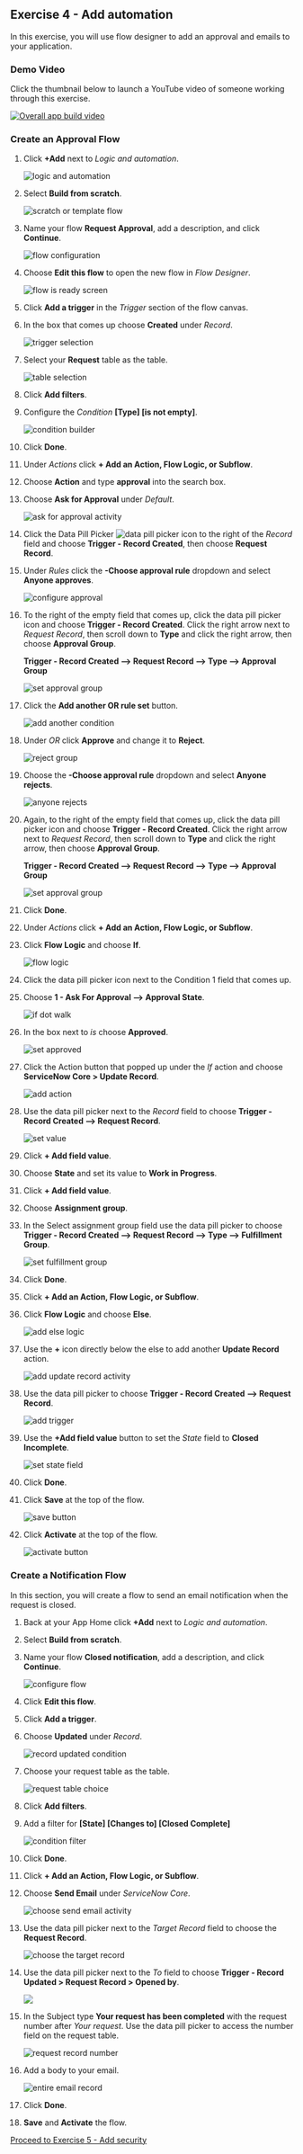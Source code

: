 ## Exercise 4 - Add automation

In this exercise, you will use flow designer to add an approval and emails to your application.

### Demo Video

Click the thumbnail below to launch a YouTube video of someone working through this exercise. 

[![Overall app build video](https://img.youtube.com/vi/nBksnL7Jo9w/0.jpg)](https://www.youtube.com/watch?v=nBksnL7Jo9w)

### Create an Approval Flow

1. Click **+Add** next to _Logic and automation_.

    ![logic and automation](images/2021-10-06-15-08-02.png)

1. Select **Build from scratch**.

    ![scratch or template flow](images/2021-10-06-15-08-19.png)

1. Name your flow **Request Approval**, add a description, and click **Continue**.

    ![flow configuration](images/2021-10-06-15-09-15.png)

1. Choose **Edit this flow** to open the new flow in _Flow Designer_.

    ![flow is ready screen](images/2021-10-06-15-10-01.png)

1. Click **Add a trigger** in the _Trigger_ section of the flow canvas.

1. In the box that comes up choose **Created** under _Record_.

    ![trigger selection](images/2021-10-06-15-11-06.png)

1. Select your **Request** table as the table.

    ![table selection](images/2021-10-06-15-11-44.png)

1. Click **Add filters**.

1. Configure the _Condition_ **[Type] [is not empty]**.

    ![condition builder](images/2021-10-06-15-13-51.png)

1. Click **Done**.

1. Under _Actions_ click **+ Add an Action, Flow Logic, or Subflow**.

1. Choose **Action** and type **approval** into the search box.

1. Choose **Ask for Approval** under _Default_.

    ![ask for approval activity](images/2021-10-06-15-15-16.png)

1. Click the Data Pill Picker ![data pill picker icon](images/2021-10-06-15-16-22.png) to the right of the _Record_ field and choose **Trigger - Record Created**, then choose **Request Record**.

1. Under _Rules_ click the **-Choose approval rule** dropdown and select **Anyone approves**.

    ![configure approval](images/2021-10-06-15-17-17.png)

1. To the right of the empty field that comes up, click the data pill picker icon and choose **Trigger - Record Created**. Click the right arrow next to _Request Record_, then scroll down to **Type** and click the right arrow, then choose **Approval Group**.

    **Trigger - Record Created --> Request Record --> Type --> Approval Group**

    ![set approval group](images/2021-10-06-15-17-50.png)

1. Click the **Add another OR rule set** button.

    ![add another condition](images/2021-10-06-15-18-07.png)

1. Under _OR_ click **Approve** and change it to **Reject**.

    ![reject group](images/2021-10-06-15-18-29.png)

1. Choose the **-Choose approval rule** dropdown and select **Anyone rejects**.

    ![anyone rejects](images/2021-10-06-15-18-49.png)

1. Again, to the right of the empty field that comes up, click the data pill picker icon and choose **Trigger - Record Created**. Click the right arrow next to _Request Record_, then scroll down to **Type** and click the right arrow, then choose **Approval Group**.

    **Trigger - Record Created --> Request Record --> Type --> Approval Group**

    ![set approval group](images/2021-10-06-15-19-14.png)

1. Click **Done**.

1. Under _Actions_ click **+ Add an Action, Flow Logic, or Subflow**.

1. Click **Flow Logic** and choose **If**.

    ![flow logic](images/2021-10-06-15-19-48.png)

1. Click the data pill picker icon next to the Condition 1 field that comes up.

1. Choose **1 - Ask For Approval --> Approval State**.

    ![if dot walk](images/2021-10-06-15-20-20.png)

1. In the box next to _is_ choose **Approved**.

    ![set approved](images/2021-10-06-15-20-40.png)

1. Click the Action button that popped up under the _If_ action and choose **ServiceNow Core > Update Record**.

    ![add action](images/2021-10-06-15-21-15.png)

1. Use the data pill picker next to the _Record_ field to choose **Trigger - Record Created --> Request Record**.

    ![set value](images/2021-10-06-15-21-44.png)

1. Click **+ Add field value**.

1. Choose **State** and set its value to **Work in Progress**.

1. Click **+ Add field value**.

1. Choose **Assignment group**.

1. In the Select assignment group field use the data pill picker to choose **Trigger - Record Created --> Request Record --> Type --> Fulfillment Group**.

    ![set fulfillment group](images/2021-10-06-15-23-10.png)

1. Click **Done**.

1. Click **+ Add an Action, Flow Logic, or Subflow**.

1. Click **Flow Logic** and choose **Else**.

    ![add else logic](images/2021-10-06-15-24-15.png)

1. Use the **+** icon directly below the else to add another **Update Record** action.

    ![add update record activity](images/2021-10-06-15-24-59.png)

1. Use the data pill picker to choose **Trigger - Record Created --> Request Record**.

    ![add trigger](images/2021-10-06-15-25-28.png)

1. Use the **+Add field value** button to set the _State_ field to **Closed Incomplete**.

    ![set state field](images/2021-10-06-15-25-54.png)

1. Click **Done**.

1. Click **Save** at the top of the flow.

    ![save button](images/2021-10-06-15-26-11.png)

1. Click **Activate** at the top of the flow.

    ![activate button](images/2021-10-06-15-26-31.png)

### Create a Notification Flow

In this section, you will create a flow to send an email notification when the request is closed.

1. Back at your App Home click **+Add** next to _Logic and automation_.

1. Select **Build from scratch**.

1. Name your flow **Closed notification**, add a description, and click **Continue**.

    ![configure flow](images/2021-10-06-15-27-41.png)

1. Click **Edit this flow**.

1. Click **Add a trigger**.

1. Choose **Updated** under _Record_.

    ![record updated condition](images/2021-10-06-15-28-22.png)

1. Choose your request table as the table.

    ![request table choice](images/2021-10-06-15-28-49.png)

1. Click **Add filters**.

1. Add a filter for **[State] [Changes to] [Closed Complete]**

    ![condition filter](images/2021-10-06-15-29-17.png)

1. Click **Done**.

1. Click **+ Add an Action, Flow Logic, or Subflow**.

1. Choose **Send Email** under _ServiceNow Core_.

    ![choose send email activity](images/2021-10-06-15-29-52.png)

1. Use the data pill picker next to the _Target Record_ field to choose the **Request Record**.

    ![choose the target record](images/2021-10-06-15-31-34.png)

1. Use the data pill picker next to the _To_ field to choose **Trigger - Record Updated > Request Record > Opened by**.

    ![](images/2021-10-06-15-32-03.png)

1. In the Subject type **Your request has been completed** with the request number after _Your request_. Use the data pill picker to access the number field on the request table.

    ![request record number](images/2021-10-06-15-33-13.png)

1. Add a body to your email.

    ![entire email record](images/2021-10-06-15-34-36.png)

1. Click **Done**.

1. **Save** and **Activate** the flow.

[Proceed to Exercise 5 - Add security](Exercise5-Security.md)